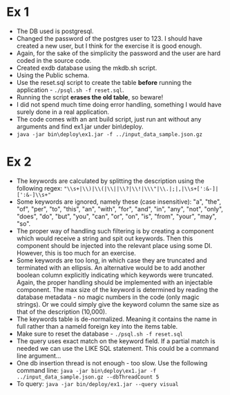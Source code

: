 Ex 1
========

 - The DB used is postgresql.
 - Changed the password of the postgres user to 123. I should have created a new user, but I think for the exercise it is good enough.
 - Again, for the sake of the simplicity the password and the user are hard coded in the source code.
 - Created exdb database using the mkdb.sh script.
 - Using the Public schema.
 - Use the reset.sql script to create the table **before** running the application - `./psql.sh -f reset.sql`.
 - Running the script **erases the old table**, so beware!
 - I did not spend much time doing error handling, something I would have surely done in a real application.
 - The code comes with an ant build script, just run ant without any arguments and find ex1.jar under bin\deploy.
 - `java -jar bin\deploy\ex1.jar -f ../input_data_sample.json.gz`

Ex 2
========

 - The keywords are calculated by splitting the description using the following regex: `"\\s+|\\)|\\(|\\||\\?|\\!|\\\"|\\.|;|,|\\s+[':&-]|[':&-]\\s+"`
 - Some keywords are ignored, namely these (case insensitive): "a", "the", "of", "per", "to", "this", "an", "with", "for", "and", "in", "any",
   "not", "only", "does", "do", "but", "you", "can", "or", "on", "is", "from", "your", "may", "so".
 - The proper way of handling such filtering is by creating a component which would receive a string and spit out keywords. Then this
   component should be injected into the relevant place using some DI. However, this is too much for an exercise.
 - Some keywords are too long, in which case they are truncated and terminated with an ellipsis. An alternative would be to add another
   boolean column explicitly indicating which keywords were truncated. Again, the proper handling should be implemented with an injectable
   component. The max size of the keyword is determined by reading the database metadata - no magic numbers in the code (only magic strings).
   Or we could simply give the keyword column the same size as that of the description (10,000).
 - The keywords table is de-normalized. Meaning it contains the name in full rather than a nameId foreign key into the items table.
 - Make sure to reset the database - `./psql.sh -f reset.sql`
 - The query uses exact match on the keyword field. If a partial match is needed we can use the LIKE SQL statement. This could be a command
   line argument...
 - One db insertion thread is not enough - too slow. Use the following command line:
   `java -jar bin\deploy\ex1.jar -f ../input_data_sample.json.gz --dbThreadCount 5`
 - To query: `java -jar bin/deploy/ex1.jar --query visual`
